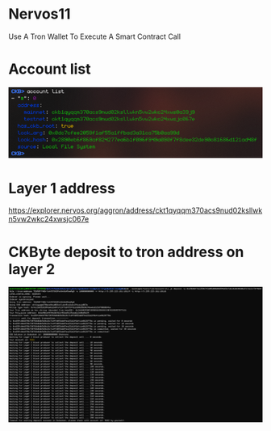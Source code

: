 # Nervos11
Use A Tron Wallet To Execute A Smart Contract Call

# Account list
![account list](./account_list.png)

# Layer 1 address
https://explorer.nervos.org/aggron/address/ckt1qyqqm370acs9nud02ksllwkn5vw2wkc24xwsjc067e

# CKByte deposit to tron address on layer 2
![ckbyte deposit](./deposit.png)